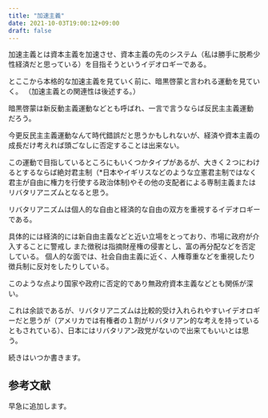 ```yaml
---
title: "加速主義"
date: 2021-10-03T19:00:12+09:00
draft: false
---
```

加速主義とは資本主義を加速させ、資本主義の先のシステム（私は勝手に脱希少性経済だと思っている）を目指そうというイデオロギーである。

とここから本格的な加速主義を見ていく前に、暗黒啓蒙と言われる運動を見ていく。
（加速主義との関連性は後述する。）

暗黒啓蒙は新反動主義運動などとも呼ばれ、一言で言うならば反民主主義運動だろう。

今更反民主主義運動なんて時代錯誤だと思うかもしれないが、経済や資本主義の成長だけ考えれば頭ごなしに否定することは出来ない。

この運動で目指しているところにもいくつかタイプがあるが、大きく２つにわけるとするならば絶対君主制（*日本やイギリスなどのような立憲君主制ではなく君主が自由に権力を行使する政治体制)やその他の支配者による専制主義またはリバタリアニズムとなると思う。

リバタリアニズムは個人的な自由と経済的な自由の双方を重視するイデオロギーである。

具体的には経済的には新自由主義などと近い立場をとっており、市場に政府が介入することに警戒し
また徴税は指摘財産権の侵害とし、富の再分配などを否定している。
個人的な面では、社会自由主義に近く、人権尊重などを重視したり徴兵制に反対をしたりしている。

このような点より国家や政府に否定的であり無政府資本主義などとも関係が深い。

これは余談であるが、リバタリアニズムは比較的受け入れられやすいイデオロギーだと思うが（アメリカでは有権者の１割がリバタリアン的な考えを持っているともされている）、日本にはリバタリアン政党がないので出来てもいいとは思う。

続きはいつか書きます。

## 参考文献
早急に追加します。



